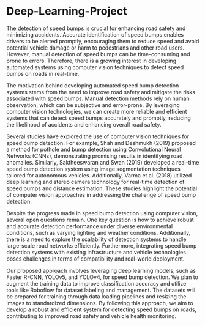 # Deep-Learning-Project
The detection of speed bumps is crucial for enhancing road safety and minimizing accidents. Accurate identification of speed bumps enables drivers to be alerted promptly, encouraging them to reduce speed and avoid potential vehicle damage or harm to pedestrians and other road users. However, manual detection of speed bumps can be time-consuming and prone to errors. Therefore, there is a growing interest in developing automated systems using computer vision techniques to detect speed bumps on roads in real-time.

The motivation behind developing automated speed bump detection systems stems from the need to improve road safety and mitigate the risks associated with speed bumps. Manual detection methods rely on human observation, which can be subjective and error-prone. By leveraging computer vision technologies, we can create more reliable and efficient systems that can detect speed bumps accurately and promptly, reducing the likelihood of accidents and enhancing overall road safety.

Several studies have explored the use of computer vision techniques for speed bump detection. For example, Shah and Deshmukh (2019) proposed a method for pothole and bump detection using Convolutional Neural Networks (CNNs), demonstrating promising results in identifying road anomalies. Similarly, Saktheeswaran and Swan (2019) developed a real-time speed bump detection system using image segmentation techniques tailored for autonomous vehicles. Additionally, Varma et al. (2018) utilized deep learning and stereo camera technology for real-time detection of speed bumps and distance estimation. These studies highlight the potential of computer vision approaches in addressing the challenge of speed bump detection.

Despite the progress made in speed bump detection using computer vision, several open questions remain. One key question is how to achieve robust and accurate detection performance under diverse environmental conditions, such as varying lighting and weather conditions. Additionally, there is a need to explore the scalability of detection systems to handle large-scale road networks efficiently. Furthermore, integrating speed bump detection systems with existing infrastructure and vehicle technologies poses challenges in terms of compatibility and real-world deployment.

Our proposed approach involves leveraging deep learning models, such as Faster R-CNN, YOLOv5, and YOLOv4, for speed bump detection. We plan to augment the training data to improve classification accuracy and utilize tools like Roboflow for dataset labeling and management. The datasets will be prepared for training through data loading pipelines and resizing the images to standardized dimensions. By following this approach, we aim to develop a robust and efficient system for detecting speed bumps on roads, contributing to improved road safety and vehicle health monitoring.
